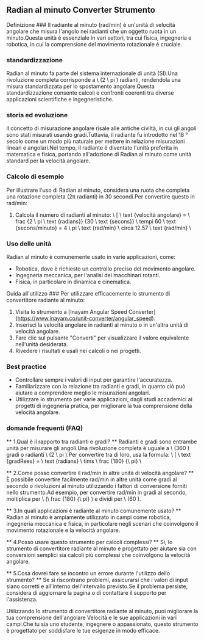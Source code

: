 ## Radian al minuto Converter Strumento

Definizione ###
Il radiante al minuto (rad/min) è un'unità di velocità angolare che misura l'angolo nei radianti che un oggetto ruota in un minuto.Questa unità è essenziale in vari settori, tra cui fisica, ingegneria e robotica, in cui la comprensione del movimento rotazionale è cruciale.

### standardizzazione
Radian al minuto fa parte del sistema internazionale di unità (SI).Una rivoluzione completa corrisponde a \ (2 \ pi \) radianti, rendendola una misura standardizzata per lo spostamento angolare.Questa standardizzazione consente calcoli e confronti coerenti tra diverse applicazioni scientifiche e ingegneristiche.

### storia ed evoluzione
Il concetto di misurazione angolare risale alle antiche civiltà, in cui gli angoli sono stati misurati usando gradi.Tuttavia, il radiante fu introdotto nel 18 ° secolo come un modo più naturale per mettere in relazione misurazioni lineari e angolari.Nel tempo, il radiante è diventato l'unità preferita in matematica e fisica, portando all'adozione di Radian al minuto come unità standard per la velocità angolare.

### Calcolo di esempio
Per illustrare l'uso di Radian al minuto, considera una ruota che completa una rotazione completa (2π radianti) in 30 secondi.Per convertire questo in rad/min:
1. Calcola il numero di radianti al minuto:
\ [
\ text {velocità angolare} = \ frac {2 \ pi \ text {radians}} {30 \ text {secons}} \ tempi 60 \ text {secons/minuto} = 4 \ pi \ text {rad/min} \ circa 12.57 \ text {rad/min}
\

### Uso delle unità
Radian al minuto è comunemente usato in varie applicazioni, come:
- Robotica, dove è richiesto un controllo preciso del movimento angolare.
- Ingegneria meccanica, per l'analisi dei macchinari rotanti.
- Fisica, in particolare in dinamica e cinematica.

Guida all'utilizzo ###
Per utilizzare efficacemente lo strumento di convertitore radiante al minuto:
1. Visita lo strumento a [Inayam Angular Speed ​​Converter] (https://www.inayam.co/unit-converter/angular_speed).
2. Inserisci la velocità angolare in radianti al minuto o in un'altra unità di velocità angolare.
3. Fare clic sul pulsante "Converti" per visualizzare il valore equivalente nell'unità desiderata.
4. Rivedere i risultati e usali nei calcoli o nei progetti.

### Best practice
- Controllare sempre i valori di input per garantire l'accuratezza.
- Familiarizzare con la relazione tra radianti e gradi, in quanto ciò può aiutare a comprendere meglio le misurazioni angolari.
- Utilizzare lo strumento per varie applicazioni, dagli studi accademici ai progetti di ingegneria pratica, per migliorare la tua comprensione della velocità angolare.

### domande frequenti (FAQ)

** 1.Qual è il rapporto tra radianti e gradi? **
Radianti e gradi sono entrambe unità per misurare gli angoli.Una rivoluzione completa è uguale a \ (360 \) gradi o radianti \ (2 \ pi \).Per convertire tra di loro, usa la formula:
\ [
\ text {gradRees} = \ text {radians} \ tims \ frac {180} {\ pi}
\

** 2.Come posso convertire il rad/min in altre unità di velocità angolare? **
È possibile convertire facilmente rad/min in altre unità come gradi al secondo o rivoluzioni al minuto utilizzando i fattori di conversione forniti nello strumento.Ad esempio, per convertire rad/min in gradi al secondo, moltiplica per \ (\ frac {180} {\ pi} \) e dividi per \ (60 \).

** 3.In quali applicazioni è radiante al minuto comunemente usato? **
Radian al minuto è ampiamente utilizzato in campi come robotica, ingegneria meccanica e fisica, in particolare negli scenari che coinvolgono il movimento rotazionale e la velocità angolare.

** 4.Posso usare questo strumento per calcoli complessi? **
Sì, lo strumento di convertitore radiante al minuto è progettato per aiutare sia con conversioni semplici sia calcoli più complessi che coinvolgono la velocità angolare.

** 5.Cosa dovrei fare se incontro un errore durante l'utilizzo dello strumento? **
Se si riscontrano problemi, assicurarsi che i valori di input siano corretti e all'interno dell'intervallo previsto.Se il problema persiste, considera di aggiornare la pagina o di contattare il supporto per l'assistenza.

Utilizzando lo strumento di convertitore radiante al minuto, puoi migliorare la tua comprensione dell'angolare Velocità e le sue applicazioni in vari campi.Che tu sia uno studente, ingegnere o appassionato, questo strumento è progettato per soddisfare le tue esigenze in modo efficace.
